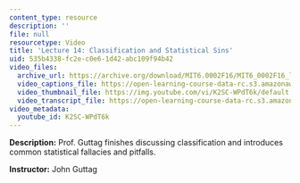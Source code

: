 ```yaml
---
content_type: resource
description: ''
file: null
resourcetype: Video
title: 'Lecture 14: Classification and Statistical Sins'
uid: 535b4338-fc2e-c0e6-1d42-abc109f94b42
video_files:
  archive_url: https://archive.org/download/MIT6.0002F16/MIT6_0002F16_lec14_300k.mp4
  video_captions_file: https://open-learning-course-data-rc.s3.amazonaws.com/6-0002-introduction-to-computational-thinking-and-data-science-fall-2016/c39bf448235e5ae09a089715e8c1ef18_K2SC-WPdT6k.vtt
  video_thumbnail_file: https://img.youtube.com/vi/K2SC-WPdT6k/default.jpg
  video_transcript_file: https://open-learning-course-data-rc.s3.amazonaws.com/6-0002-introduction-to-computational-thinking-and-data-science-fall-2016/d131f5cfbd1c1234acef86bbbb1b9656_K2SC-WPdT6k.pdf
video_metadata:
  youtube_id: K2SC-WPdT6k
---
```


**Description:** Prof. Guttag finishes discussing classification and introduces common statistical fallacies and pitfalls.

**Instructor:** John Guttag